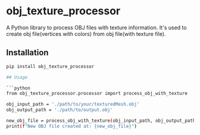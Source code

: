 # obj_texture_processor

A Python library to process OBJ files with texture information.
It's used to create obj file(vertices with colors) from obj file(with texture file).

## Installation

```bash
pip install obj_texture_processor

## Usage

```python
from obj_texture_processor.processor import process_obj_with_texture

obj_input_path = './path/to/your/texturedMesh.obj'
obj_output_path = './path/to/output.obj'

new_obj_file = process_obj_with_texture(obj_input_path, obj_output_path)
print(f"New OBJ file created at: {new_obj_file}")
